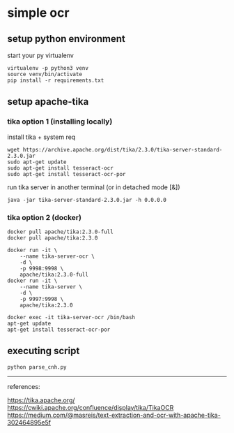 # simple ocr

## setup python environment

start your py virtualenv

```console
virtualenv -p python3 venv
source venv/bin/activate
pip install -r requirements.txt
```

## setup apache-tika

### tika option 1 (installing locally)

install tika + system req

```console
wget https://archive.apache.org/dist/tika/2.3.0/tika-server-standard-2.3.0.jar
sudo apt-get update
sudo apt-get install tesseract-ocr
sudo apt-get install tesseract-ocr-por
```

run tika server in another terminal (or in detached mode [&])

```console
java -jar tika-server-standard-2.3.0.jar -h 0.0.0.0
```

### tika option 2 (docker)

```console
docker pull apache/tika:2.3.0-full
docker pull apache/tika:2.3.0
```

```console
docker run -it \
    --name tika-server-ocr \
    -d \
    -p 9998:9998 \
    apache/tika:2.3.0-full
docker run -it \
    --name tika-server \
    -d \
    -p 9997:9998 \
    apache/tika:2.3.0

docker exec -it tika-server-ocr /bin/bash
apt-get update
apt-get install tesseract-ocr-por
```

## executing script

```console
python parse_cnh.py
```

------------------------------------------

references:

https://tika.apache.org/
https://cwiki.apache.org/confluence/display/tika/TikaOCR
https://medium.com/@masreis/text-extraction-and-ocr-with-apache-tika-302464895e5f
